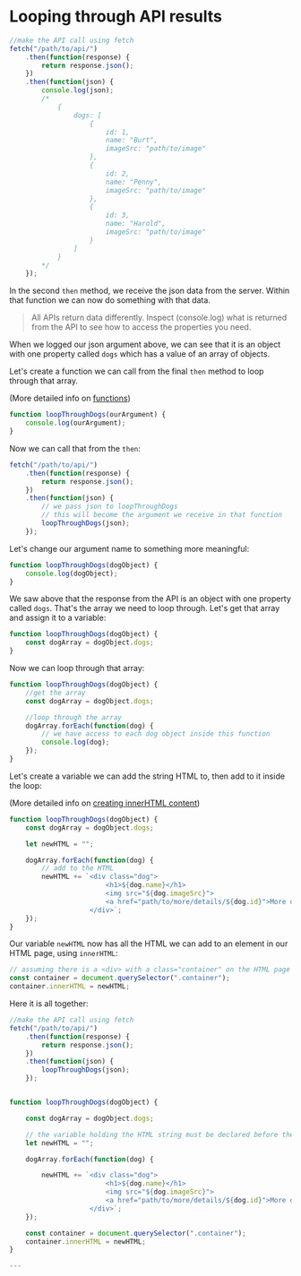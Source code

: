 # Looping through API results

```js
//make the API call using fetch
fetch("/path/to/api/")
    .then(function(response) {
        return response.json();
    })
    .then(function(json) {
        console.log(json);
        /*
            {
                dogs: [
                    {
                        id: 1,
                        name: "Burt",
                        imageSrc: "path/to/image"
                    },
                    {
                        id: 2,
                        name: "Penny",
                        imageSrc: "path/to/image"
                    },
                    {
                        id: 3,
                        name: "Harold",
                        imageSrc: "path/to/image"
                    }
                ]
            }
        */
    });
```

In the second `then` method, we receive the json data from the server. Within that function we can now do something with that data.

> All APIs return data differently. Inspect (console.log) what is returned from the API to see how to access the properties you need.

When we logged our json argument above, we can see that it is an object with one property called `dogs` which has a value of an array of objects.

Let's create a function we can call from the final `then` method to loop through that array.

(More detailed info on [functions](/functions/README.md))

```js
function loopThroughDogs(ourArgument) {
    console.log(ourArgument);
}
```

Now we can call that from the `then`:

```js
fetch("/path/to/api/")
    .then(function(response) {
        return response.json();
    })
    .then(function(json) {
        // we pass json to loopThroughDogs
        // this will become the argument we receive in that function
        loopThroughDogs(json);
    });
```

Let's change our argument name to something more meaningful:

```js
function loopThroughDogs(dogObject) {
    console.log(dogObject);
}
```

We saw above that the response from the API is an object with one property called `dogs`. That's the array we need to loop through. Let's get that array and assign it to a variable:

```js
function loopThroughDogs(dogObject) {
    const dogArray = dogObject.dogs;
}
```

Now we can loop through that array:

```js
function loopThroughDogs(dogObject) {
    //get the array
    const dogArray = dogObject.dogs;

    //loop through the array
    dogArray.forEach(function(dog) {
        // we have access to each dog object inside this function
        console.log(dog);
    });
}
```

Let's create a variable we can add the string HTML to, then add to it inside the loop:

(More detailed info on [creating innerHTML content](/variables/innerHTML-loop.md))

```js
function loopThroughDogs(dogObject) {
    const dogArray = dogObject.dogs;

    let newHTML = "";

    dogArray.forEach(function(dog) {
        // add to the HTML
        newHTML += `<div class="dog">
                        <h1>${dog.name}</h1>
                        <img src="${dog.imageSrc}">
                        <a href="path/to/more/details/${dog.id}">More details</a>
                    </div>`;
    });
}
```

Our variable `newHTML` now has all the HTML we can add to an element in our HTML page, using `innerHTML`:

```js
// assuming there is a <div> with a class="container" on the HTML page
const container = document.querySelector(".container");
container.innerHTML = newHTML;
```

Here it is all together:

```js
//make the API call using fetch
fetch("/path/to/api/")
    .then(function(response) {
        return response.json();
    })
    .then(function(json) {
        loopThroughDogs(json);
    });


function loopThroughDogs(dogObject) {

    const dogArray = dogObject.dogs;

    // the variable holding the HTML string must be declared before the loop
    let newHTML = "";

    dogArray.forEach(function(dog) {

        newHTML += `<div class="dog">
                        <h1>${dog.name}</h1>
                        <img src="${dog.imageSrc}">
                        <a href="path/to/more/details/${dog.id}">More details</a>
                    </div>`;
    });

    const container = document.querySelector(".container");
    container.innerHTML = newHTML;
}

---
```
